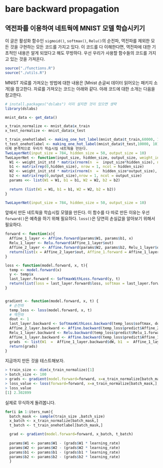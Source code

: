 # bare backward propagation

## 역전파를 이용하여 네트웍에 MNIST 모델 학습시키기

이 글은 활성화 함수인 `sigmoid()`, `softmax()`, `Relu()`의 순전파, 역전파를 제외한 모든 것을 구현하는 모든 코드를 가지고 있다. 이 코드를 다 이해한다면, 역전파에 대한 기초적인 내용은 알게 되었다고 해도 무방하다. 우선 우리가 사용할 함수들의 코드를 가지고 있는 것을 가져온다.

```R
source("./functions.R")
source("./utils.R")
```

MNIST 자료를 가져오는 방법에 대한 내용은 [Mnist 손글씨 데이터 읽어오는 패키지 소개]을 참고한다. 자료를 가져오는 코드는 아래와 같다. 아래 코드에 대한 소개는 다음을 참고한다.

```R
# install.packages("dslabs") 이미 설치한 것이 있으면 생략
library(dslabs)
```

```R
mnist_data <- get_data()

x_train_normalize <- mnist_data$x_train
x_test_normalize <- mnist_data$x_test

t_train_onehotlabel <- making_one_hot_label(mnist_data$t_train,60000, 10)
t_test_onehotlabel <- making_one_hot_label(mnist_data$t_test,10000, 10)
이제 본격적으로 우리가 학습시킬 네트웍을 만든다.
TwoLayerNet(input_size = 784, hidden_size = 50, output_size = 10)
TwoLayerNet <- function(input_size, hidden_size, output_size, weight_init_std  =  0.01) {
  W1 <- weight_init_std * matrix(rnorm(n  =  input_size*hidden_size), nrow  =  input_size, ncol  =  hidden_size)
  b1 <- matrix(rep(0,hidden_size), nrow = 1, ncol = hidden_size)
  W2 <- weight_init_std * matrix(rnorm(n  =  hidden_size*output_size), nrow  =  hidden_size, ncol  =  output_size)
  b2 <- matrix(rep(0,output_size),nrow = 1, ncol = output_size)
  params <<- list(W1 = W1, b1 = b1, W2 = W2, b2 = b2)
  
  return (list(W1 = W1, b1 = b1, W2 = W2, b2 = b2))
}

TwoLayerNet(input_size = 784, hidden_size = 50, output_size = 10)
```

앞에서 만든 네트웍을 학습시킬 모델을 만든다. 이 함수를 다 따로 만든 이유는 우선 `forward()`은 예측을 하기 위해 필요하다. `loss()`은 당연히 손실값을 알아보기 위해서 필요하다.

```R
forward <- function(x){
  Affine_1_layer <- Affine.forward(params$W1, params$b1, x)
  Relu_1_layer <- Relu.forward(Affine_1_layer$out)
  Affine_2_layer <- Affine.forward(params$W2, params$b2, Relu_1_layer$out)
  return(list(x = Affine_2_layer$out, Affine_1.forward = Affine_1_layer, Affine_2.forward = Affine_2_layer, Relu_1.forward = Relu_1_layer))
}

loss <- function(model.forward, x, t){
  temp <- model.forward(x)
  y <- temp$x
  last_layer.forward <- SoftmaxWithLoss.forward(y, t)
  return(list(loss = last_layer.forward$loss, softmax = last_layer.forward, predict =  temp))
}


gradient <- function(model.forward, x, t) {
  # 순전파
  temp_loss <- loss(model.forward, x, t)
  # 역전파
  dout <- 1
  last_layer.backward <- SoftmaxWithLoss.backward(temp_loss$softmax, dout)
  Affine_2_layer.backward <- Affine.backward(temp_loss$predict$Affine_2.forward, dout  =  last_layer.backward$dx)
  Relu_1_layer.backward <- Relu.backward(temp_loss$predict$Relu_1.forward, dout  =  Affine_2_layer.backward$dx)
  Affine_1_layer.backward <- Affine.backward(temp_loss$predict$Affine_1.forward, dout  =  Relu_1_layer.backward$dx)
  grads  <- list(W1  =  Affine_1_layer.backward$dW, b1  =  Affine_1_layer.backward$db, W2  =  Affine_2_layer.backward$dW, b2  =  Affine_2_layer.backward$db)
  return(grads)
}
```

지금까지 만든 것을 테스트해보자.

```R
> train_size <- dim(x_train_normalize)[1]
> batch_size <- 100
> grads <- gradient(model.forward=forward, x=x_train_normalize[batch_mask,], t= t_train_onehotlabel[batch_mask,])
> loss_value <- loss(forward=forward, x=x_train_normalize[batch_mask,], t_train_onehotlabel[batch_mask,])$loss
> loss_value
[1] 2.302899
```

실제로 무식하게 돌려봅니다.

```R
for(i in 1:iters_num){
  batch_mask <- sample(train_size ,batch_size)
  x_batch <- x_train_normalize[batch_mask,]
  t_batch <- t_train_onehotlabel[batch_mask,]

  grad <- gradient(model.forward=forward, x_batch, t_batch)
  
  params$W1 <- params$W1 - (grads$W1 * learning_rate)
  params$W2 <- params$W2 - (grads$W2 * learning_rate)
  params$b1 <- params$b1 - (grads$b1 * learning_rate)
  params$b2 <- params$b2 - (grads$b2 * learning_rate)
  }
```
